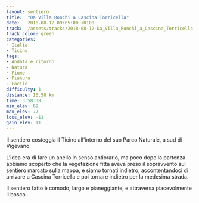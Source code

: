 ```yaml
---
layout: sentiero
title:  "Da Villa Ronchi a Cascina Torricella"
date:   2018-08-12 09:05:00 +0100
track:  /assets/tracks/2018-08-12-Da_Villa_Ronchi_a_Cascina_Torricella.gpx
track_color: green
categories:
- Italia
- Ticino
tags:
- Andata e ritorno
- Natura
- Fiume
- Pianura
- Facile
difficulty: 1
distance: 16.58 km
time: 3:58:38
min_elev: 69
max_elev: 77
loss_elev: -11
gain_elev: 11
---
```


Il sentiero costeggia il Ticino all'interno del suo Parco Naturale, a sud di Vigevano.

L'idea era di fare un anello in senso antiorario, ma poco dopo la partenza abbiamo scoperto che la vegetazione fitta aveva preso il sopravvento sul sentiero marcato sulla mappa, e siamo tornati indietro, accontentandoci di arrivare a Cascina Torricella e poi tornare indietro per la medesima strada.

Il sentiero fatto è comodo, largo e pianeggiante, e attraversa piacevolmente il bosco.
